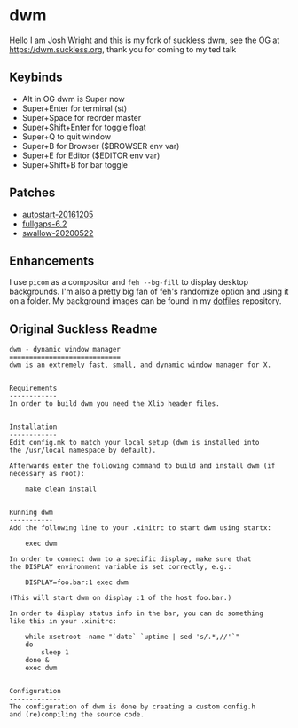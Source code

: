 # dwm
Hello I am Josh Wright and this is my fork of suckless dwm,
see the OG at https://dwm.suckless.org,
thank you for coming to my ted talk

## Keybinds
- Alt in OG dwm is Super now
- Super+Enter for terminal (st)
- Super+Space for reorder master
- Super+Shift+Enter for toggle float
- Super+Q to quit window
- Super+B for Browser ($BROWSER env var)
- Super+E for Editor ($EDITOR env var)
- Super+Shift+B for bar toggle

## Patches
- [autostart-20161205](https://dwm.suckless.org/patches/autostart/)
- [fullgaps-6.2](https://dwm.suckless.org/patches/fullgaps/)
- [swallow-20200522](https://dwm.suckless.org/patches/swallow/)

## Enhancements
I use `picom` as a compositor and `feh --bg-fill` to display desktop backgrounds.
I'm also a pretty big fan of feh's randomize option and using it on a folder.
My background images can be found in my [dotfiles](https://github.com/wrightjjw/dotfiles) repository.

## Original Suckless Readme

```
dwm - dynamic window manager
============================
dwm is an extremely fast, small, and dynamic window manager for X.


Requirements
------------
In order to build dwm you need the Xlib header files.


Installation
------------
Edit config.mk to match your local setup (dwm is installed into
the /usr/local namespace by default).

Afterwards enter the following command to build and install dwm (if
necessary as root):

    make clean install


Running dwm
-----------
Add the following line to your .xinitrc to start dwm using startx:

    exec dwm

In order to connect dwm to a specific display, make sure that
the DISPLAY environment variable is set correctly, e.g.:

    DISPLAY=foo.bar:1 exec dwm

(This will start dwm on display :1 of the host foo.bar.)

In order to display status info in the bar, you can do something
like this in your .xinitrc:

    while xsetroot -name "`date` `uptime | sed 's/.*,//'`"
    do
    	sleep 1
    done &
    exec dwm


Configuration
-------------
The configuration of dwm is done by creating a custom config.h
and (re)compiling the source code.
```
